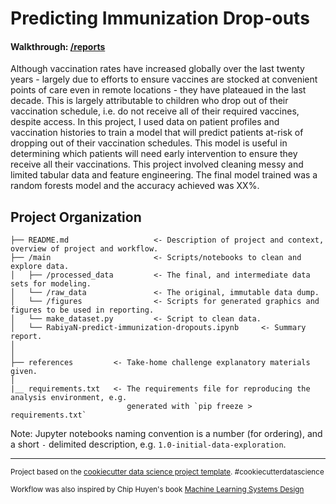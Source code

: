 Predicting Immunization Drop-outs
==============================

#### Walkthrough: [/reports](main/RabiyaNoori-PredictDropouts.ipynb)


Although vaccination rates have increased globally over the last twenty years - largely due to efforts to ensure vaccines are stocked at convenient points of care even in remote locations - they have plateaued in the last decade. This is largely attributable to children who drop out of their vaccination schedule, i.e. do not receive all of their required vaccines, despite access. In this project, I used data on patient profiles and vaccination histories to train a model that will predict patients at-risk of dropping out of their vaccination schedules. This model is useful in determining which patients will need early intervention to ensure they receive all their vaccinations. This project involved cleaning messy and limited tabular data and feature engineering. The final model trained was a random forests model and the accuracy achieved was XX%.

Project Organization
------------

    ├── README.md                   <- Description of project and context, overview of project and workflow.
    ├── /main                       <- Scripts/notebooks to clean and explore data.
    │   ├── /processed_data         <- The final, and intermediate data sets for modeling.
    │   └── /raw_data               <- The original, immutable data dump.
    │   └── /figures                <- Scripts for generated graphics and figures to be used in reporting.
    │   └── make_dataset.py         <- Script to clean data.
    │   └── RabiyaN-predict-immunization-dropouts.ipynb     <- Summary report.
    │
    │
    ├── references         <- Take-home challenge explanatory materials given.
    │
    |__ requirements.txt   <- The requirements file for reproducing the analysis environment, e.g.
                              generated with `pip freeze > requirements.txt`

Note: Jupyter notebooks naming convention is a number (for ordering), and a short `-` delimited description, e.g. `1.0-initial-data-exploration`.

--------

<p><small>Project based on the <a target="_blank" href="https://drivendata.github.io/cookiecutter-data-science/">cookiecutter data science project template</a>. #cookiecutterdatascience</small></p>

<p><small>Workflow was also inspired by Chip Huyen's book <a target="_blank" href="https://github.com/chiphuyen/machine-learning-systems-design"> Machine Learning Systems Design </a> </small></p>

